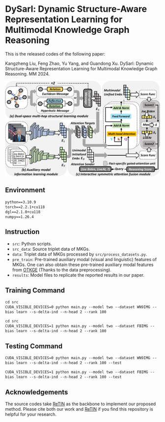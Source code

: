 # DySarl: Dynamic Structure-Aware Representation Learning for Multimodal Knowledge Graph Reasoning

This is the released codes of the following paper:

Kangzheng Liu, Feng Zhao, Yu Yang, and Guandong Xu. DySarl: Dynamic Structure-Aware Representation Learning for Multimodal Knowledge Graph Reasoning. MM 2024.

![DySarl](https://github.com/Liudaxian1/FIG/blob/main/DySarl.png)

## Environment

```shell
python==3.10.9
torch==2.2.1+cu118
dgl==2.1.0+cu118
numpy==1.26.4
```

## Instruction

- `src`: Python scripts.
- `src_data`: Source triplet data of MKGs.
- `data`: Triplet data of MKGs processed by `src/process_datasets.py`.
- `pre_train`: Pre-trained auxiliary modal (visual and linguistic) features of MKGs. One can also obtain these pre-trained auxiliary modal features from [OTKGE](https://github.com/Lion-ZS/OTKGE) (Thanks to the data preprocessing).
- `results`: Model files to replicate the reported results in our paper.


## Training Command

```shell
cd src
CUDA_VISIBLE_DEVICES=0 python main.py --model two --dataset WN9IMG --bias learn --s-delta-ind --n-head 2 --rank 100
```

```shell
cd src
CUDA_VISIBLE_DEVICES=1 python main.py --model two --dataset FBIMG --bias learn --s-delta-ind --n-head 2 --rank 100
```

## Testing Command

```shell
CUDA_VISIBLE_DEVICES=0 python main.py --model two --dataset WN9IMG --bias learn --s-delta-ind --n-head 2 --rank 100 --test
```

```shell
CUDA_VISIBLE_DEVICES=1 python main.py --model two --dataset FBIMG --bias learn --s-delta-ind --n-head 2 --rank 100 --test
```

## Acknowledgements

The source codes take [ReTIN](https://ietresearch.onlinelibrary.wiley.com/doi/full/10.1049/cit2.12186) as the backbone to implement our proposed method. Please cite both our work and [ReTIN](https://ietresearch.onlinelibrary.wiley.com/doi/full/10.1049/cit2.12186) if you find this repository is helpful for your research.
